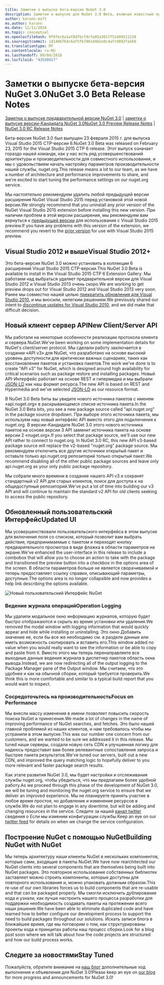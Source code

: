 ```yaml
---
title: Заметки о выпуске бета-версия NuGet 3.0
description: Заметки о выпуске для NuGet 3.0 Beta, включая известные проблемы, исправления ошибок, добавленные функции и запросы на изменение структуры.
author: karann-msft
ms.author: karann
ms.date: 11/11/2016
ms.topic: conceptual
ms.openlocfilehash: 9f9fec6a1af8dfbcfdcfa05a301ff52409521228
ms.sourcegitcommit: 1d1406764c6af5fb7801d462e0c4afc9092fa569
ms.translationtype: MT
ms.contentlocale: ru-RU
ms.lasthandoff: 09/04/2018
ms.locfileid: "43550917"
---
```

# <a name="nuget-30-beta-release-notes"></a><span data-ttu-id="e2f8d-103">Заметки о выпуске бета-версия NuGet 3.0</span><span class="sxs-lookup"><span data-stu-id="e2f8d-103">NuGet 3.0 Beta Release Notes</span></span>

<span data-ttu-id="e2f8d-104">[Заметки о выпуске предварительной версии NuGet 3.0](../release-notes/nuget-3.0-preview.md) | [заметки о выпуске версии-Кандидата NuGet 3.0](../release-notes/nuget-3.0-rc.md)</span><span class="sxs-lookup"><span data-stu-id="e2f8d-104">[NuGet 3.0 Preview Release Notes](../release-notes/nuget-3.0-preview.md) | [NuGet 3.0 RC Release Notes](../release-notes/nuget-3.0-rc.md)</span></span>

<span data-ttu-id="e2f8d-105">Бета-версия NuGet 3.0 был выпущен 23 февраля 2015 г. для выпуска Visual Studio 2015 CTP-версии 6.</span><span class="sxs-lookup"><span data-stu-id="e2f8d-105">NuGet 3.0 Beta was released on February 23, 2015 for the Visual Studio 2015 CTP 6 release.</span></span> <span data-ttu-id="e2f8d-106">Этот выпуск означает гораздо нашей команде, как у нас есть ряд усовершенствований архитектуры и производительности для совместного использования, и мы с удовольствием начать настройку параметров производительности нашей службы, nuget.org.</span><span class="sxs-lookup"><span data-stu-id="e2f8d-106">This release means a lot to our team, as we have a number of architecture and performance improvements to share, and we're excited to start tuning the performance settings on our nuget.org service.</span></span>

<span data-ttu-id="e2f8d-107">Мы настоятельно рекомендуем удалить любой предыдущей версии расширения NuGet Visual Studio 2015 перед установкой этой новой версии.</span><span class="sxs-lookup"><span data-stu-id="e2f8d-107">We strongly recommend that you uninstall any prior version of the NuGet Visual Studio 2015 extension before installing this new version.</span></span>  <span data-ttu-id="e2f8d-108">При наличии проблем в этой версии расширения, мы рекомендуем вам вернуться к [предыдущей версии](http://nuget.codeplex.com/downloads/get/909582) для использования с Visual Studio 2015 preview.</span><span class="sxs-lookup"><span data-stu-id="e2f8d-108">If you have any problems with this version of the extension, we recommend you revert to the [prior version](http://nuget.codeplex.com/downloads/get/909582) for use with Visual Studio 2015 preview.</span></span>

## <a name="visual-studio-2012"></a><span data-ttu-id="e2f8d-109">Visual Studio 2012 и выше</span><span class="sxs-lookup"><span data-stu-id="e2f8d-109">Visual Studio 2012+</span></span>

<span data-ttu-id="e2f8d-110">Это бета-версия NuGet 3.0 можно установить в коллекции 6 расширений Visual Studio 2015 CTP-версии.</span><span class="sxs-lookup"><span data-stu-id="e2f8d-110">This NuGet 3.0 Beta is available to install in the Visual Studio 2015 CTP 6 Extension Gallery.</span></span> <span data-ttu-id="e2f8d-111">Мы работаем над выбраться удаляет предварительной версии для Visual Studio 2012 и Visual Studio 2013 очень скоро.</span><span class="sxs-lookup"><span data-stu-id="e2f8d-111">We are working to get preview drops out for Visual Studio 2012 and Visual Studio 2013 very soon.</span></span> <span data-ttu-id="e2f8d-112">Ранее мы совместно нашей целью [прекратить обновления для Visual Studio 2010](http://blog.nuget.org/20141002/visual-studio-2010.html), и мы вносили, нелегким решением.</span><span class="sxs-lookup"><span data-stu-id="e2f8d-112">We previously shared our intent to [discontinue updates for Visual Studio 2010](http://blog.nuget.org/20141002/visual-studio-2010.html), and we did make that difficult decision.</span></span>

## <a name="new-clientserver-api"></a><span data-ttu-id="e2f8d-113">Новый клиент сервер API</span><span class="sxs-lookup"><span data-stu-id="e2f8d-113">New Client/Server API</span></span>

<span data-ttu-id="e2f8d-114">Мы работали на некоторые особенности реализации протокола клиента и сервера NuGet.</span><span class="sxs-lookup"><span data-stu-id="e2f8d-114">We've been working on some implementation details for NuGet's client/server protocol.</span></span> <span data-ttu-id="e2f8d-115">Мы сделали работу заключается в создании «API v3» для NuGet, что разработано на основе высокий уровень доступности для критически важных сценариях, таких как восстановление пакетов и установка пакетов.</span><span class="sxs-lookup"><span data-stu-id="e2f8d-115">The work we've done is to create "API v3" for NuGet, which is designed around high availability for critical scenarios such as package restore and installing packages.</span></span> <span data-ttu-id="e2f8d-116">Новый API-Интерфейс работает на основе REST и гипермедиа и мы выбрали [JSON-LD](http://json-ld.org) как наш формат ресурса.</span><span class="sxs-lookup"><span data-stu-id="e2f8d-116">The new API is based on REST and Hypermedia and we've selected [JSON-LD](http://json-ld.org) as our resource format.</span></span>

<span data-ttu-id="e2f8d-117">В NuGet 3.0 Beta биты вы увидите нового источника пакетов с именем «api.nuget.org» в раскрывающемся списке источника пакета.</span><span class="sxs-lookup"><span data-stu-id="e2f8d-117">In the NuGet 3.0 Beta bits, you see a new package source called "api.nuget.org" in the package source dropdown.</span></span>   <span data-ttu-id="e2f8d-118">При выборе этого источника пакета, мы используем наш новый интерфейс API вместо этого для подключения к nuget.org. В версии-Кандидате NuGet 3.0 этого нового источника пакетов на основе версии 3 API заменит источника пакета на основе версии 2 «nuget.org».</span><span class="sxs-lookup"><span data-stu-id="e2f8d-118">If you select that package source, we'll use our new API rather to connect to nuget.org. In NuGet 3.0 RC, this new API v3-based package source will replace the v2-based "nuget.org" package source.</span></span>  <span data-ttu-id="e2f8d-119">Мы рекомендуем отключить все другие источники открытый пакет и оставьте только api.nuget.org репозиторий только открытый пакет.</span><span class="sxs-lookup"><span data-stu-id="e2f8d-119">We recommend disabling all of the other public package sources and leave only api.nuget.org as your only public package repository.</span></span>

<span data-ttu-id="e2f8d-120">Мы собрали много времени в создание нашего API v3 и сохранят стандартный v2 API для старых клиентов, поиск для доступа к на общедоступный репозиторий.</span><span class="sxs-lookup"><span data-stu-id="e2f8d-120">We've put a lot of time into building our v3 API and will continue to maintain the standard v2 API for old clients seeking to access the public repository.</span></span>

## <a name="updated-ui"></a><span data-ttu-id="e2f8d-121">Обновленный пользовательский Интерфейс</span><span class="sxs-lookup"><span data-stu-id="e2f8d-121">Updated UI</span></span>

<span data-ttu-id="e2f8d-122">Мы усовершенствовали пользовательского интерфейса в этом выпуске для включения поля со списком, который позволит вам выбрать действия, предпринимаемые с пакетом и переходят кнопку предварительного просмотра в виде флажка в области параметров на экране.</span><span class="sxs-lookup"><span data-stu-id="e2f8d-122">We've enhanced the user-interface in this release to include a combobox that will allow you to choose an action to take with the package and transitioned the preview button into a checkbox in the options area of the screen.</span></span>  <span data-ttu-id="e2f8d-123">В области параметров больше не является сворачиваемой и теперь предоставляет ссылку справки, описывающий параметры, доступные.</span><span class="sxs-lookup"><span data-stu-id="e2f8d-123">The options area is no longer collapsible and now provides a help link describing the options available.</span></span>

![Новый пользовательский Интерфейс NuGet](./media/NuGet-3.0-Beta/updated-ui.png)


### <a name="operation-logging"></a><span data-ttu-id="e2f8d-125">Ведение журнала операций</span><span class="sxs-lookup"><span data-stu-id="e2f8d-125">Operation Logging</span></span>

<span data-ttu-id="e2f8d-126">Мы удалили модальное окно информацию журналов, которую будет быстро отображаются и скрыть во время установки или удаления.</span><span class="sxs-lookup"><span data-stu-id="e2f8d-126">We removed the modal window with logging information that would quickly appear and hide while installing or uninstalling.</span></span>  <span data-ttu-id="e2f8d-127">Это окно Добавить значение не, если бы все же необходимо см. в разделе данные или иметь возможность скопировать и вставить его.</span><span class="sxs-lookup"><span data-stu-id="e2f8d-127">This window added no value when you would really want to see the information or be able to copy and paste from it.</span></span>  <span data-ttu-id="e2f8d-128">Вместо этого мы теперь перенаправляете все выходные данные ведения журнала в диспетчер пакетов область окна вывода.</span><span class="sxs-lookup"><span data-stu-id="e2f8d-128">Instead, we are now redirecting all of the output logging to the Package Manager pane of the Output window.</span></span>  <span data-ttu-id="e2f8d-129">Мы считаем, что это удобнее и как на обычной сборки, который требуется проверить.</span><span class="sxs-lookup"><span data-stu-id="e2f8d-129">We think this is more comfortable and similar to a typical build report that you would want to inspect.</span></span>


### <a name="focus-on-performance"></a><span data-ttu-id="e2f8d-130">Сосредоточьтесь на производительность</span><span class="sxs-lookup"><span data-stu-id="e2f8d-130">Focus on Performance</span></span>

<span data-ttu-id="e2f8d-131">Мы внесли массу изменения в имени позволяет повысить скорость поиска NuGet и принесения.</span><span class="sxs-lookup"><span data-stu-id="e2f8d-131">We made a lot of changes in the name of improving performance of NuGet searches, and fetches.</span></span>  <span data-ttu-id="e2f8d-132">Это было нашей главной проблемой из наших клиентов, и нам требовалось чтобы мы устранили в этом выпуске.</span><span class="sxs-lookup"><span data-stu-id="e2f8d-132">This was our number one concern from our customers, and we wanted to be sure we addressed it in this release.</span></span>  <span data-ttu-id="e2f8d-133">Мы tuned наши серверы, создали новую сеть CDN и улучшенная логику для надеюсь предоставит вам более релевантные сопоставления запроса и быстрее пакета результатов.</span><span class="sxs-lookup"><span data-stu-id="e2f8d-133">We've tuned our servers, built out a new CDN, and improved the query matching logic to hopefully deliver to you more relevant and faster package search results.</span></span>

<span data-ttu-id="e2f8d-134">Как этапе развития NuGet 3.0, мы будет настройки и отслеживания службы nuget.org, чтобы убедиться, что мы предлагаем более удобной работу.</span><span class="sxs-lookup"><span data-stu-id="e2f8d-134">As we proceed through this phase of the development of NuGet 3.0, we will be tuning and monitoring the nuget.org service to ensure that we deliver an improved experience.</span></span>  <span data-ttu-id="e2f8d-135">Мы не планируете принять участие в любое время простоя, но добавление и изменение ресурсов в службе.</span><span class="sxs-lookup"><span data-stu-id="e2f8d-135">We do not plan to engage in any downtime, but will be adding and changing resources in the service.</span></span>  <span data-ttu-id="e2f8d-136">Следите за нашей [канал twitter](http://twitter.com/nuget) сведения о Если мы изменим конфигурации службы.</span><span class="sxs-lookup"><span data-stu-id="e2f8d-136">Keep an eye on our [twitter feed](http://twitter.com/nuget) for details on when we change the service configuration.</span></span>

## <a name="building-nuget-with-nuget"></a><span data-ttu-id="e2f8d-137">Построение NuGet с помощью NuGet</span><span class="sxs-lookup"><span data-stu-id="e2f8d-137">Building NuGet with NuGet</span></span>

<span data-ttu-id="e2f8d-138">Мы теперь архитектуру наши клиенты NuGet в нескольких компонентов, которые сами, входящие в пакеты NuGet.</span><span class="sxs-lookup"><span data-stu-id="e2f8d-138">We have now rearchitected our NuGet clients into several components that are themselves being built into NuGet packages.</span></span> <span data-ttu-id="e2f8d-139">Это повторное использование собственных библиотек заставляет можно строить компоненты, которые доступны для повторного использования и, можно упаковать должным образом.</span><span class="sxs-lookup"><span data-stu-id="e2f8d-139">This re-use of our own libraries forces us to build components that are re-usable and that can be packaged properly.</span></span>  <span data-ttu-id="e2f8d-140">Мы смогли исключить дублирование кода и узнали, как лучше настроить нашего процесса разработки для поддержки необходимость создавать пакеты на протяжении всего наши решения.</span><span class="sxs-lookup"><span data-stu-id="e2f8d-140">We have been able to eliminate duplicated code and have learned how to better configure our development process to support the need to build packages throughout our solutions.</span></span>  <span data-ttu-id="e2f8d-141">Искать записи блога в ближайшее время, где мы поговорим о том, как структурированы проекты кода и принципах работы наш процесс сборки.</span><span class="sxs-lookup"><span data-stu-id="e2f8d-141">Look for a blog post soon where we will talk about how the code projects are structured and how our build process works.</span></span>

## <a name="stay-tuned"></a><span data-ttu-id="e2f8d-142">Следите за новостями</span><span class="sxs-lookup"><span data-stu-id="e2f8d-142">Stay Tuned</span></span>

<span data-ttu-id="e2f8d-143">Пожалуйста, обратите внимание на [наш блог](http://blog.nuget.org) дополнительные ход выполнения и объявления для NuGet 3.0!</span><span class="sxs-lookup"><span data-stu-id="e2f8d-143">Please keep an eye on [our blog](http://blog.nuget.org) for more progress and announcements for NuGet 3.0!</span></span>
